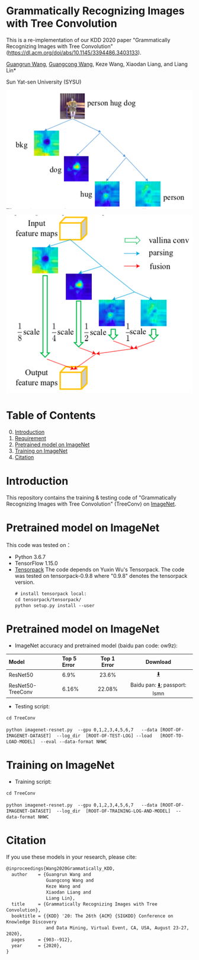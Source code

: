 # Grammatically Recognizing Images with Tree Convolution


This is a re-implementation of our KDD 2020 paper "Grammatically Recognizing Images with Tree Convolution" (https://dl.acm.org/doi/abs/10.1145/3394486.3403133).

[Guangrun Wang](https://wanggrun.github.io), [Guangcong Wang](https://wanggcong.github.io), Keze Wang, Xiaodan Liang, and Liang Lin*

Sun Yat-sen University (SYSU)


![intro](https://github.com/wanggrun/TreeConv/blob/master/images/intro1.png)


![intro](https://github.com/wanggrun/TreeConv/blob/master/images/intro2.png)






# Table of Contents
0. [Introduction](#introduction)
0. [Requirement](#Requirement)
0. [Pretrained model on ImageNet](#imagenet)
0. [Training on ImageNet](#imagenet)
0. [Citation](#citation)

# Introduction

This repository contains the training & testing code of "Grammatically Recognizing Images with Tree Convolution" (TreeConv) on [ImageNet](http://image-net.org/challenges/LSVRC/2015/).


# Pretrained model on ImageNet

This code was tested on：


+  Python 3.6.7
+ TensorFlow 1.15.0
+ [Tensorpack](https://github.com/ppwwyyxx/tensorpack)
   The code depends on Yuxin Wu's Tensorpack. The code was tested on tensorpack-0.9.8 where "0.9.8" denotes the tensorpack version.
   ```
   # install tensorpack local:
   cd tensorpack/tensorpack/
   python setup.py install --user
   ```


# Pretrained model on ImageNet

+ ImageNet accuracy and pretrained model (baidu pan code: ow9z):

| Model            | Top 5 Error | Top 1 Error | Download                                                                          |
|:-----------------|:------------|:-----------:|:---------------------------------------------------------------------------------:|
| ResNet50         | 6.9%       | 23.6%      | [:arrow_down:](http://models.tensorpack.com/ResNet/ImageNet-ResNet50.npz)         |
| ResNet50-TreeConv   | 6.16%       | 22.08%      | Baidu pan: [:arrow_down:](链接:https://pan.baidu.com/s/1d47RCT-RrvlImbulAT9YXA); passport: lsmn |


+ Testing script:
```
cd TreeConv

python imagenet-resnet.py  --gpu 0,1,2,3,4,5,6,7   --data [ROOT-OF-IMAGENET-DATASET]  --log_dir  [ROOT-OF-TEST-LOG] --load   [ROOT-TO-LOAD-MODEL]  --eval --data-format NHWC
```


# Training on ImageNet


+ Training script:
```
cd TreeConv

python imagenet-resnet.py  --gpu 0,1,2,3,4,5,6,7   --data [ROOT-OF-IMAGENET-DATASET]  --log_dir  [ROOT-OF-TRAINING-LOG-AND-MODEL]  --data-format NHWC
```



# Citation

If you use these models in your research, please cite:
```
@inproceedings{Wang2020Grammatically_KDD,
  author    = {Guangrun Wang and
               Guangcong Wang and
               Keze Wang and
               Xiaodan Liang and
               Liang Lin},
  title     = {Grammatically Recognizing Images with Tree Convolution},
  booktitle = {{KDD} '20: The 26th {ACM} {SIGKDD} Conference on Knowledge Discovery
               and Data Mining, Virtual Event, CA, USA, August 23-27, 2020},
  pages     = {903--912},
  year      = {2020},
}
      
```

